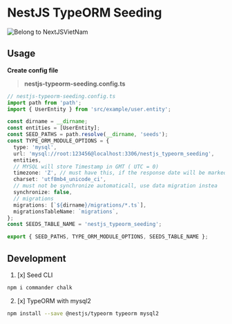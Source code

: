 # NestJS TypeORM Seeding

![Belong to NextJSVietNam](https://nextjsvietnam.com/themes/2022/src/assets/images/logo.png)

## Usage

**Create config file**

> **nestjs-typeorm-seeding.config.ts**

```ts
// nestjs-typeorm-seeding.config.ts
import path from 'path';
import { UserEntity } from 'src/example/user.entity';

const dirname = __dirname;
const entities = [UserEntity];
const SEED_PATHS = path.resolve(__dirname, 'seeds');
const TYPE_ORM_MODULE_OPTIONS = {
  type: 'mysql',
  url: 'mysql://root:123456@localhost:3306/nestjs_typeorm_seeding',
  entities,
  // MYSQL will store Timestamp in GMT ( UTC = 0)
  timezone: 'Z', // must have this, if the response date will be marked as current timezone
  charset: 'utf8mb4_unicode_ci',
  // must not be synchronize automaticall, use data migration instea
  synchronize: false,
  // migrations
  migrations: [`${dirname}/migrations/*.ts`],
  migrationsTableName: `migrations`,
};
const SEEDS_TABLE_NAME = 'nestjs_typeorm_seeding';

export { SEED_PATHS, TYPE_ORM_MODULE_OPTIONS, SEEDS_TABLE_NAME };
```

## Development

1. [x] Seed CLI

```sh
npm i commander chalk
```

2. [x] TypeORM with mysql2

```sh
npm install --save @nestjs/typeorm typeorm mysql2
```
